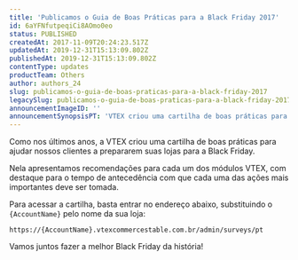 ```yaml
---
title: 'Publicamos o Guia de Boas Práticas para a Black Friday 2017'
id: 6aYFNfutpeqiCi8AOmo0eo
status: PUBLISHED
createdAt: 2017-11-09T20:24:23.517Z
updatedAt: 2019-12-31T15:13:09.802Z
publishedAt: 2019-12-31T15:13:09.802Z
contentType: updates
productTeam: Others
author: authors_24
slug: publicamos-o-guia-de-boas-praticas-para-a-black-friday-2017
legacySlug: publicamos-o-guia-de-boas-praticas-para-a-black-friday-2017
announcementImageID: ''
announcementSynopsisPT: 'VTEX criou uma cartilha de boas práticas para ajudar nossos clientes a prepararem suas lojas para a Black Friday'
---
```


Como nos últimos anos, a VTEX criou uma cartilha de boas práticas para ajudar nossos clientes a prepararem suas lojas para a Black Friday.

Nela apresentamos recomendações para cada um dos módulos VTEX, com destaque para o tempo de antecedência com que cada uma das ações mais importantes deve ser tomada.

Para acessar a cartilha, basta entrar no endereço abaixo, substituindo o `{AccountName}` pelo nome da sua loja:

`https://{AccountName}.vtexcommercestable.com.br/admin/surveys/pt`

Vamos juntos fazer a melhor Black Friday da história!
